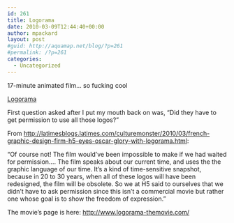 ```yaml
---
id: 261
title: Logorama
date: 2010-03-09T12:44:40+00:00
author: mpackard
layout: post
#guid: http://aquamap.net/blog/?p=261
#permalink: /?p=261
categories:
  - Uncategorized
---
```

17-minute animated film&#8230; so fucking cool

[Logorama](http://www.garagetv.be/video-galerij/buzzing_bees/De_kortfilm_der_logo_s.aspx)

First question asked after I put my mouth back on was, &#8220;Did they have to get permission to use all those logos?&#8221;

From <http://latimesblogs.latimes.com/culturemonster/2010/03/french-graphic-design-firm-h5-eyes-oscar-glory-with-logorama.html>:

&#8220;Of course not! The film would&#8217;ve been impossible to make if we had waited for permission&#8230;. The film speaks about our current time, and uses the the graphic language of our time. It&#8217;s a kind of time-sensitive snapshot, because in 20 to 30 years, when all of these logos will have been redesigned, the film will be obsolete. So we at H5 said to ourselves that we didn&#8217;t have to ask permission since this isn&#8217;t a commercial movie but rather one whose goal is to show the freedom of expression.&#8221;

The movie&#8217;s page is here: <http://www.logorama-themovie.com/>
